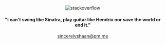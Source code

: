 <div align = "center">
<img align="center" alt="stackoverflow" src="https://github-readme-stackoverflow.vercel.app/?userID=14595863&theme=dark">
<br>
<!--<img alt= "streaks card" height="200px"  width="400"  src="https://github-readme-streak-stats.herokuapp.com/?user=shaan-mephobic&theme=github_dark"> -->
<!-- <img align="center" alt= "stats card"  height="200px"  width="400px"  src="https://github-readme-stats.vercel.app/api?username=shaan-mephobic&count_private=true&theme=github_dark&show_icons=true">
<br> -->
<!-- <img align="center" alt="lang" height="200px" width="400px" src="https://github-readme-stats.vercel.app/api/top-langs/?username=shaan-mephobic&layout=compact&theme=github_dark"> -->
<h4 align="center">
  "I can't swing like Sinatra, play guitar like Hendrix nor save the world or end it."
</h4>
<a href = "mailto: sincerelyshaan@pm.me">sincerelyshaan@pm.me</a>
</div>
